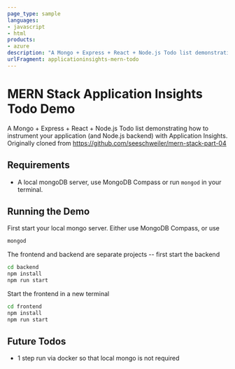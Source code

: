 ```yaml
---
page_type: sample
languages:
- javascript
- html
products:
- azure
description: "A Mongo + Express + React + Node.js Todo list demonstrating how to instrument your application (and Node.js backend) with Application Insights."
urlFragment: applicationinsights-mern-todo
---
```


# MERN Stack Application Insights Todo Demo
A Mongo + Express + React + Node.js Todo list demonstrating how to instrument your application (and Node.js backend) with Application Insights. Originally cloned from https://github.com/seeschweiler/mern-stack-part-04

## Requirements
- A local mongoDB server, use MongoDB Compass or run `mongod` in your terminal.

## Running the Demo
First start your local mongo server. Either use MongoDB Compass, or use
```zsh
mongod
```

The frontend and backend are separate projects -- first start the backend

```zsh
cd backend
npm install
npm run start
```

Start the frontend in a new terminal
```zsh
cd frontend
npm install
npm run start
```

## Future Todos
- 1 step run via docker so that local mongo is not required
